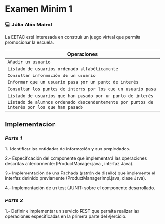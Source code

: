 # Examen Minim 1
### 💻 Júlia Alós Mairal
La EETAC está interesada en construir un juego virtual que permita promocionar la escuela.

| Operaciones                                                       | 
| ------------------------------------------------------------ | 
| `Añadir un usuario` | 
| `Listado de usuarios ordenado alfabéticamente` | 
| `Consultar información de un usuario` | 
| `Informar que un usuario pasa por un punto de interés` | 
| `Consultar los puntos de interés por los que un usuario pasa` | 
| `Listado de usuarios que han pasado por un punto de interés` | 
| `Listado de alumnos ordenado descendentemente por puntos de interés por los que han pasado` | 
## Implementacion
### *Parte 1*
1.-Identificar las entidades de información y sus propiedades. 

2.- Especificación del componente que implementará las operaciones descritas anteriormente: (ProductManager.java , interfaz Java).

3.- Implementación de una Fachada (patrón de diseño) que implemente el interfaz definido previamente (ProductManagerImpl.java, clase Java).

4.- Implementación de un test (JUNIT) sobre el componente desarrollado.

### *Parte 2*
1.- Definir e implementar un servicio REST que permita realizar las operaciones especificadas en la primera parte del ejercicio.
